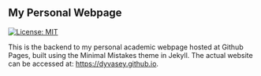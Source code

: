 ## My Personal Webpage ##

[![License: MIT](https://img.shields.io/badge/License-MIT-yellow.svg)](https://opensource.org/licenses/MIT)

This is the backend to my personal academic webpage hosted at Github Pages, built using the Minimal Mistakes theme in Jekyll. The actual website can be accessed at: https://dyvasey.github.io.